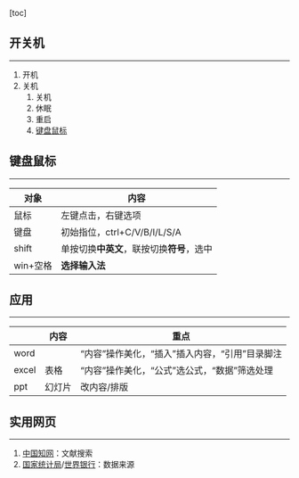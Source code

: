 [toc]


## 开关机
---
1. 开机
2. 关机
   1. 关机
   2. 休眠
   3. 重启
   4. [键盘鼠标](#基本语法)

## 键盘鼠标
---
对象|内容
--|--
鼠标|左键点击，右键选项
键盘|初始指位，ctrl+C/V/B/I/L/S/A
shift|单按切换**中英文**，联按切换**符号**，选中
win+空格|**选择输入法**

## 应用
---
| |内容|重点|
|---|---|---|
|word||“内容”操作美化，“插入”插入内容，“引用”目录脚注|
|excel|表格|“内容”操作美化，“公式”选公式，“数据”筛选处理|
|ppt|幻灯片|改内容/排版|

## 实用网页
---
1. [中国知网](https://www.cnki.net/)：文献搜索
2. [国家统计局](https://data.stats.gov.cn/)/[世界银行](https://data.worldbank.org.cn/)：数据来源
